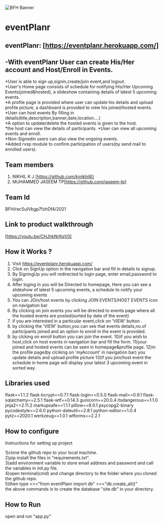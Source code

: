 ![BFH Banner](https://trello-attachments.s3.amazonaws.com/542e9c6316504d5797afbfb9/542e9c6316504d5797afbfc1/39dee8d993841943b5723510ce663233/Frame_19.png)
# eventPlanr
## eventPlanr: [https://eventplanr.herokuapp.com/]
## -With eventPlanr User can create His/Her account and Host/Enroll in Events.

*User is able to sign up,signin,create/join event,and logout.</br>
*User's Home page consists of schedule for notifying His/Her Upcoming Events(joined&hosted),
      a slideshow containing details of latest 5 upcoming events.  
*A profile page is provided where user can update his details and upload profile picture,
      a dashboard is provided to view his joined/hosted events.  
*User can host events By filling in details(title,description,banner,date,location....)    
*A option to update/delete the hosted events is given to the host.  
*the host can view the details of participants. 
*User can view all upcoming events and enroll.  
*Non-Signedin users can also view the ongoing events.  
*Added rvsp module to confirm participation of users(by send mail to enrolled users).  


## Team members
1. NIKHIL K J [https://github.com/kjnikhil6]
2. MUHAMMED JASEEM TP[https://github.com/jaseem-tp]
## Team Id
 BFH/rec5uIVbgp7fzhDf4/2021
## Link to product walkthrough
[https://youtu.be/CHJhkNrKqV0]
## How it Works ?
1) Visit  https://eventplanr.herokuapp.com/
2) Click on SignUp option in the navigation  bar and fill in details to signup.
3) By SigningUp you will redirected to login page, enter email,password to login.
4) After loging in you will be Directed to homepage,
       Here you can see a slideshow of latest 5 upcoming events,
       a schedule to notify your upcoming events
5) You can JOin/host events by clicking JOIN EVENTS/HOST EVENTS icon on navigation bar
6) By clicking on join events you will be directed to events page where all the hosted events are posted(sorted by date of the event)
7) if you are interested in a particular event,click on 'VIEW' button .
8) by clicking the 'VIEW' button,you  can see that events details,no.of participants joined
     and an option to enroll in the event is provided.
9) by clcking on enroll button you can join the event.
10)if you wish to host,click on host events in navigation bar and fill the form.
11)your joined and hosted events can be seen in homepage&profile page.
12)in the profile page(by clciking on 'myAccount' in navigation bar) you update details and upload profile picture
13)if you join/host event the schedule in home page will display your latest 3 upcoming event in sorted way.
## Libraries used
flask==1.1.2
flask-bcrypt==0.7.1
flask-login==0.5.0
flask-mail==0.9.1
flask-sqlalchemy==2.5.1
flask-wtf==0.14.3
gunicorn==20.0.4
itsdangerous==1.1.0
jinja2==2.11.2
markupsafe==1.1.1
pillow==8.0.1
psycopg2-binary
pycodestyle==2.6.0
python-dateutil==2.8.1
python-editor==1.0.4
pytz==2020.1
werkzeug==1.0.1
wtforms==2.2.1
## How to configure
Instructions for setting up project

1)clone the github repo to your local machine.  
2)pip install the files in "requirements.txt".  
3)add environment variable to store email address and password and call the variables in init.py file.  
4)open terminal(cmd) and change directory to the folder where you cloned the github repo.    
5)then type 
    >>>"from eventPlanr import db"
    >>>"db.create_all()"  
  the above commands is to create the database "site.db" in your directory.  


## How to Run
open and run "app.py"


